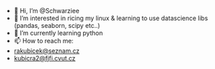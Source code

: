 - 👋 Hi, I’m @Schwarziee
- 👀 I’m interested in ricing my linux & learning to use datascience libs (pandas, seaborn, scipy etc..)
- 🌱 I’m currently learning python
- 📫 How to reach me:
- rakubicek@seznam.cz
- kubicra2@fjfi.cvut.cz

<!---
Schwarziee/Schwarziee is a ✨ special ✨ repository because its `README.md` (this file) appears on your GitHub profile.
You can click the Preview link to take a look at your changes.
--->
